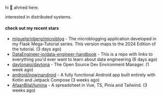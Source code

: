 hi 👋 ahmed here.

interested in distributed systems.

#### check out my recent stars

- [miguelgrinberg/microblog](https://github.com/miguelgrinberg/microblog) - The microblogging application developed in my Flask Mega-Tutorial series. This version maps to the 2024 Edition of the tutorial. (3 days ago)
- [DataEngineer-io/data-engineer-handbook](https://github.com/DataEngineer-io/data-engineer-handbook) - This is a repo with links to everything you&#39;d ever want to learn about data engineering (6 days ago)
- [daytonaio/daytona](https://github.com/daytonaio/daytona) - The Open Source Dev Environment Manager. (1 week ago)
- [android/nowinandroid](https://github.com/android/nowinandroid) - A fully functional Android app built entirely with Kotlin and Jetpack Compose (3 weeks ago)
- [AfaanBilal/lumina](https://github.com/AfaanBilal/lumina) - A spreadsheet in Vue, TS, Pinia and Tailwind. (3 weeks ago)

